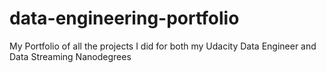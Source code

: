 # data-engineering-portfolio
My Portfolio of all the projects I did for both my Udacity Data Engineer and Data Streaming Nanodegrees
